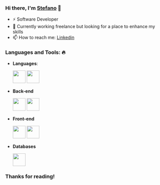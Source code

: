 ### Hi there, I'm [Stefano](https://github.com/JuanCruzValencia)  👋
- ⚡ Software Developer
- 🚀 Currently working freelance but looking for a place to enhance my skills
- 📫 How to reach me: [Linkedin](https://www.linkedin.com/in/juan-cruz-valencia-vernengo-b91948241)


### Languages and Tools: 🔥

- **Languages**: 

  <code><img height="40" src="https://img.shields.io/badge/TypeScript-3178C6.svg?style=for-the-badge&logo=TypeScript&logoColor=white" style="max-width:100%;"></code>
  <code><img height="40" src="https://img.shields.io/badge/Javascript-363636.svg?style=for-the-badge&logo=Javascript&logoColor=yellow" style="max-width:100%;"></code>

- **Back-end**

  <code><img height="40" src="https://img.shields.io/badge/NodeJS-E0234E.svg?style=for-the-badge&logo=NodeJS&logoColor=white" style="max-width:100%;"></code>
   <code><img height="40" src="https://img.shields.io/badge/Express-2D3748.svg?style=for-the-badge&logo=Express&logoColor=white" style="max-width:100%;"></code>
 

- **Front-end**
 
  <code><img height="40" src="https://img.shields.io/badge/Next.js-000000.svg?style=for-the-badge&logo=nextdotjs&logoColor=white" style="max-width:100%;"></code>
    <code><img height="40" src="https://img.shields.io/badge/React-61DAFB.svg?style=for-the-badge&logo=React&logoColor=black" style="max-width:100%;"></code>

- **Databases**  

  <code><img height="40" src="https://img.shields.io/badge/MongoDB-47A248.svg?style=for-the-badge&logo=MongoDB&logoColor=white" style="max-width:100%;"></code>




<h3 align="left"> Thanks for reading! </h3>
